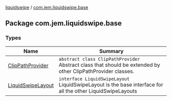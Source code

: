 [liquidswipe](../index.md) / [com.jem.liquidswipe.base](./index.md)

## Package com.jem.liquidswipe.base

### Types

| Name | Summary |
|---|---|
| [ClipPathProvider](-clip-path-provider/index.md) | `abstract class ClipPathProvider`<br>Abstract class that should be extended by other ClipPathProvider classes. |
| [LiquidSwipeLayout](-liquid-swipe-layout/index.md) | `interface LiquidSwipeLayout`<br>LiquidSwipeLayout is the base interface for all the other LiquidSwipeLayouts |
